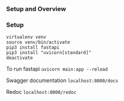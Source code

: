 ### Setup and Overview

### Setup 

```
virtualenv venv
source venv/bin/activate
pip3 install fastapi
pip3 install "uvicorn[standard]"
deactivate
```

To run fastapi
`uvicorn main:app --reload` 

Swagger documentation 
`localhost:8000/docs`

Redoc
`localhost:8000/redoc`

